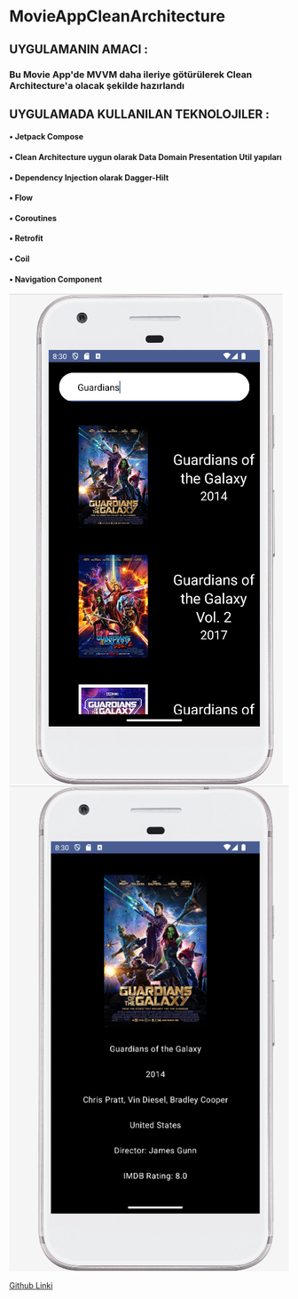 # MovieAppCleanArchitecture

## UYGULAMANIN AMACI :
### Bu Movie App'de MVVM daha ileriye götürülerek Clean Architecture'a olacak şekilde hazırlandı

## UYGULAMADA KULLANILAN TEKNOLOJILER : 
#### • Jetpack Compose
#### • Clean Architecture uygun olarak Data Domain Presentation Util yapıları
#### • Dependency Injection olarak Dagger-Hilt
#### • Flow
#### • Coroutines
#### • Retrofit
#### • Coil
#### • Navigation Component



![main screen](https://github.com/ferhatseker180/MovieAppCleanArchitecture/blob/master/app/src/main/res/drawable/mainscreen.PNG)
![detail screen](https://github.com/ferhatseker180/MovieAppCleanArchitecture/blob/master/app/src/main/res/drawable/detailscreen.PNG)


[Github Linki](https://github.com/ferhatseker180/MovieAppCleanArchitecture)


